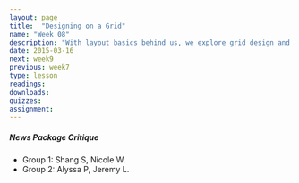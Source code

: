 ```yaml
---
layout: page
title:  "Designing on a Grid"
name: "Week 08"
description: "With layout basics behind us, we explore grid design and the use of CSS frameworks for rapid development."
date: 2015-03-16
next: week9
previous: week7
type: lesson
readings: 
downloads: 
quizzes: 
assignment: 
---
```



<h5>News Package Critique</h5>
<ul>
    <li>Group 1: Shang S, Nicole W.</li>
    <li>Group 2: Alyssa P, Jeremy L.</li>
</ul>
